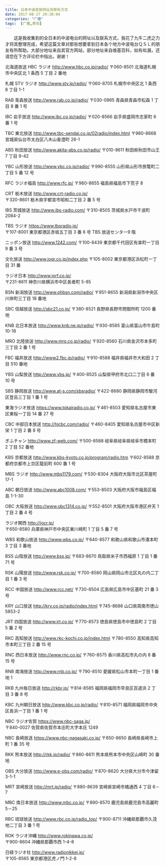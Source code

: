 ```yaml
---
title: 日本中波民放网址及联系方式
date: 2017-08-27 20:38:04
categories: "广播"
tags:  [广播,原创]
---
```

　　这是我收集到的全日本的中波电台的网址以及联系方式，我花了九牛二虎之力才将其整理完成，希望这篇文章对那些想要拿到日本各个地方中波电台ＱＳＬ的朋友有所帮助。大部分地址来自其官方网站，部分地址来自维基百科，如有纰漏，还请您在下方评论栏中指出。谢谢！

<!--more-->

北海道放送 HBC ラジオ
http://www.hbc.co.jp/radio/
〒060-8501 北海道札幌市中央区北 1 条西 5 丁目 2 番地

札幌 STV ラジオ
http://www.stv.jp/radio/
〒060-8705 札幌市中央区北 1 条西 8 丁目 1-1

RAB 青森放送
http://www.rab.co.jp/radio/
〒030-0965 青森県青森市松森 1 丁目 8 番 1 号

IBC 岩手放送
http://www.ibc.co.jp/radio/
〒020-8566 岩手県盛岡市志家町 6 番 1 号

TBC 東北放送
http://www.tbc-sendai.co.jp/02radio/index.html
〒980-8668 宮城県仙台市太白区八木山香澄町 26-1

ABS 秋田放送
http://www.akita-abs.co.jp/radio/
〒010-8611 秋田県秋田市山王 7 丁目 9-42
  
YBC 山形放送
http://www.ybc.co.jp/radio/
〒990-8555 山形県山形市旅篭町二丁目 5 番 12 号
  
RFC ラジオ福島
http://www.rfc.jp/
〒960-8655 福島県福島市下荒子 8

CRT 栃木放送
http://www.crt-radio.co.jp/  
〒320-8601 栃木県宇都宮市昭和二丁目 2 番 5 号

IBS 茨城放送
http://www.ibs-radio.com/
〒310-8505 茨城県水戸市千波町 2084-2

TBS ラジオ
https://www.tbsradio.jp/  
〒107-8001 東京都港区赤坂五丁目 3 番 6 号 TBS 放送センター9 階

ニッポン放送
http://www.1242.com/
〒100-8439 東京都千代田区有楽町一丁目 9 番 3 号

文化放送
http://www.joqr.co.jp/index.php
〒105-8002 東京都港区浜松町一丁目 31 番

ラジオ日本
http://www.jorf.co.jp/  
〒231-8611 神奈川県横浜市中区長者町 5-85  
  
BSN 新潟放送
http://www.ohbsn.com/radio/
〒951-8655 新潟県新潟市中央区川岸町三丁目 18 番地

SBC 信越放送
http://sbc21.co.jp/
〒380-8521 長野県長野市問御所町 1200 番地

KNB 北日本放送
http://www.knb.ne.jp/radio/
〒930-8585 富山県富山市牛島町 10-18

MRO 北陸放送
http://www.mro.co.jp/radio/
〒920-8560 石川県金沢市本多町三丁目 2 番 1 号

FBC 福井放送
http://www2.fbc.jp/radio/
〒910-8588 福井県福井市大和田 2 丁目 510 番地

YBS 山梨放送
http://www.ybs.jp/
〒400-8525 山梨県甲府市北口二丁目 6 番 10 号

SBS 静岡放送
http://www.at-s.com/sbsradio/
〒422-8680 静岡県静岡市駿河区登呂三丁目 1 番 1 号

東海ラジオ放送
https://www.tokairadio.co.jp/
〒461-8503 愛知県名古屋市東区東桜一丁目 14 番 27 号

CBC 中部日本放送
http://hicbc.com/radio/
〒460-8405 愛知県名古屋市中区新栄 1 丁目 2 番 8 号

ぎふチャン
http://www.zf-web.com/
〒500-8588 岐阜県岐阜県岐阜市橋本町 2 丁目 52 番地

KBS 京都放送
http://www.kbs-kyoto.co.jp/program/radio.htm
〒602-8588 京都府京都市上京区龍前町 600 番 1 号

MBS ラジオ
http://www.mbs1179.com/
〒530-8304 大阪府大阪市北区茶屋町 17-1

ABC 朝日放送
http://www.abc1008.com/
〒553-8503 大阪府大阪市福島区福島 1-1-30

OBC 大阪放送
http://www.obc1314.co.jp/
〒552-8501 大阪府大阪市港区弁天 1 丁目 2 番 4 号

ラジオ関西
http://jocr.jp/  
〒650-8580 兵庫県神戸市中央区東川崎町 1 丁目 5 番 7 号

WBS 和歌山放送
http://www.wbs.co.jp/
〒640-8577 和歌山県和歌山市湊本町 3 丁目 3 番地

BSS 山陰放送
http://www.bss.jp/
〒683-8670 鳥取県米子市西福原 1 丁目 1 番 71 号

RSK 山陽放送
http://www.rsk.co.jp/
〒700-8580 岡山県岡山市北区丸の内二丁目 1 番 3 号

RCC 中国放送
http://www.rcc.net/
〒730-8504 広島県広島市中区基町 21 番 3 号

KRY 山口放送
http://kry.co.jp/radio/index.html
〒745-8686 山口県周南市徳山 5853-2

JRT 四国放送
http://www.jrt.co.jp/
〒770-8573 徳島県徳島市中徳島町 2 丁目 5 番 2 号
  
RKC 高知放送
http://www.rkc-kochi.co.jp/index.html
〒780-8550 高知県高知市本町三丁目 2 番 15 号
  
RNC 西日本放送
http://www.rnc.co.jp/
〒760-8575 香川県高松市丸の内 8 番 15 号

RNB 南海放送
http://www.rnb.co.jp/
〒790-8510 愛媛県松山市本町一丁目 1 番地 1

RKB 九州毎日放送
http://rkbr.jp/
〒814-8585 福岡県福岡市早良区百道浜 2 丁目 3 番 8 号

KBC 九州朝日放送
http://www.kbc.co.jp/radio/
〒810-8571 福岡県福岡市中央区長浜一丁目 1 番 1 号

NBC ラジオ佐賀
https://www.nbc-saga.jp/  
〒840-0027 佐賀県佐賀市本庄町大字本庄 1249

NBC 長崎放送
https://www.nbc-nagasaki.co.jp/
〒850-8650 長崎県長崎市上町 1 番 35 号

RKK 熊本放送
http://rkk.jp/radio/
〒860-8611 熊本県熊本市中央区山崎町 30 番地

OBS 大分放送
http://www.e-obs.com/radio/
〒870-8620 大分県大分市今津留 3-1-1

MRT 宮崎放送
http://mrt.jp/radio/
〒880-8639 宮崎県宮崎市橘通西 4 丁目 6－7

MBC 南日本放送
http://www.mbc.co.jp/
〒890-8570 鹿児島県鹿児島市高麗町 5－25

RBC 琉球放送
http://www.rbc.co.jp/radio_top/
〒900-8711 沖縄県那覇市久茂地二丁目 3 番 1 号
  
ROK ラジオ沖縄
http://www.rokinawa.co.jp/  
〒900-8604 沖縄県那覇市西 1-4-8  
  
日経ラジオ社
http://www.radionikkei.jp/  
〒105-8565 東京都港区虎ノ門 1-2-8